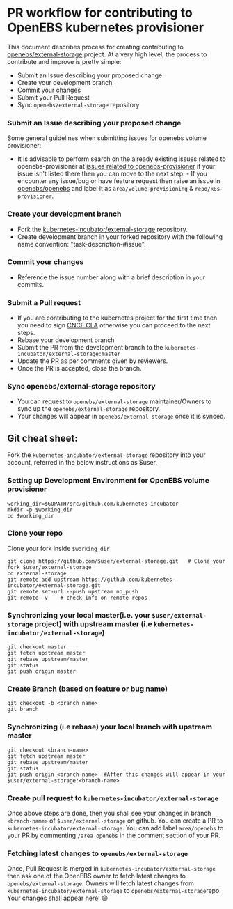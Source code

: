 # PR workflow for contributing to OpenEBS kubernetes provisioner

This document describes process for creating contributing to [openebs/external-storage](https://github.com/openebs/external-storage) project.
At a very high level, the process to contribute and improve is pretty simple:
- Submit an Issue describing your proposed change
- Create your development branch
- Commit your changes
- Submit your Pull Request
- Sync  `openebs/external-storage`  repository


### Submit an Issue describing your proposed change
Some general guidelines when submitting issues for openebs volume provisioner:
   - It is advisable to perform search on the already existing issues related to openebs-provisioner at [issues related to openebs-provisioner](https://github.com/openebs/openebs/issues?utf8=%E2%9C%93&q=label%3Aarea%2Fvolume-provisioning%20label%3Arepo%2Fk8s-provisioner%20) if your issue isn't listed there then you can move to the next step.
    - If you encounter any issue/bug or have feature request then raise an issue in [openebs/openebs](https://github.com/openebs/openebs/issues) and label it as `area/volume-provisioning` & `repo/k8s-provisioner`.

### Create your development branch
   - Fork the [kubernetes-incubator/external-storage](https://github.com/kubernetes-incubator/external-storage) repository.
   - Create development branch in your forked repository with the following name convention: "task-description-#issue".

### Commit your changes
   - Reference the issue number along with a brief description in your commits.

### Submit a Pull request
   - If you are contributing to the kubernetes project for the first time then you need to sign [CNCF CLA](https://identity.linuxfoundation.org/projects/cncf) otherwise you can proceed to the next steps.
   - Rebase your development branch
   - Submit the PR from the development branch to the `kubernetes-incubator/external-storage:master`
   - Update the PR as per comments given by reviewers.
   - Once the PR is accepted, close the branch.

### Sync openebs/external-storage repository
   - You can request to `openebs/external-storage` maintainer/Owners to sync up the `openebs/external-storage` repository.
   - Your changes will appear in `openebs/external-storage` once it is synced.

## Git cheat sheet:
Fork the `kubernetes-incubator/external-storage` repository into your account, referred in the below instructions as $user.

### Setting up Development Environment for OpenEBS volume provisioner

```
working_dir=$GOPATH/src/github.com/kubernetes-incubator
mkdir -p $working_dir
cd $working_dir

```

### Clone your repo 
 
Clone your fork inside `$working_dir`

```
git clone https://github.com/$user/external-storage.git   # Clone your fork $user/external-storage
cd external-storage
git remote add upstream https://github.com/kubernetes-incubator/external-storage.git
git remote set-url --push upstream no_push
git remote -v    # check info on remote repos

```

### Synchronizing your local master(i.e. your `$user/external-storage` project) with upstream master (i.e `kubernetes-incubator/external-storage`)

```
git checkout master
git fetch upstream master
git rebase upstream/master
git status
git push origin master

```

### Create Branch (based on feature or bug name)

```
git checkout -b <branch_name>
git branch
```

### Synchronizing (i.e rebase) your local branch with upstream master

```
git checkout <branch-name>
git fetch upstream master
git rebase upstream/master
git status
git push origin <branch-name>  #After this changes will appear in your $user/external-storage:<branch-name>

```
### Create pull request to `kubernetes-incubator/external-storage`

Once above steps are done, then you shall see your changes in branch `<branch-name>` of `$user/external-storage` on github. You can create a PR to `kubernetes-incubator/external-storage`. 
You can add label `area/openebs` to your PR by commenting `/area openebs` in the comment section of your PR. 


### Fetching latest changes to `openebs/external-storage`
Once, Pull Request is merged in `kubernetes-incubator/external-storage` then ask one of the OpenEBS owner to fetch latest changes to `openebs/external-storage`.
Owners will fetch latest changes from `kubernetes-incubator/external-storage` to `openebs/external-storage`repo. Your changes shall appear here! :smile:
